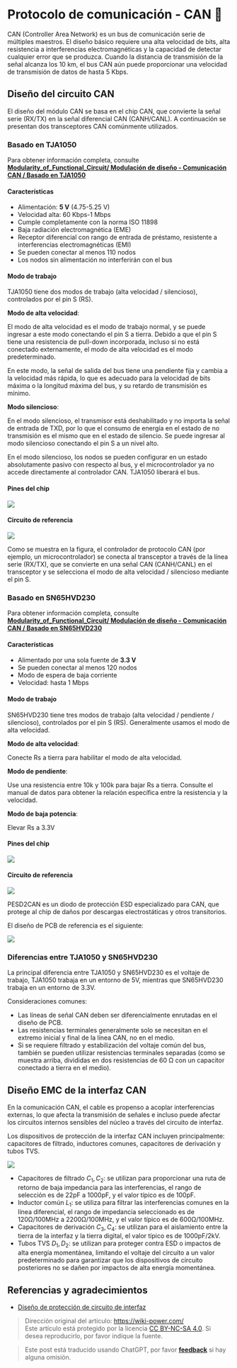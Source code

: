 # Protocolo de comunicación - CAN 🚧

CAN (Controller Area Network) es un bus de comunicación serie de múltiples maestros. El diseño básico requiere una alta velocidad de bits, alta resistencia a interferencias electromagnéticas y la capacidad de detectar cualquier error que se produzca. Cuando la distancia de transmisión de la señal alcanza los 10 km, el bus CAN aún puede proporcionar una velocidad de transmisión de datos de hasta 5 Kbps.

## Diseño del circuito CAN

El diseño del módulo CAN se basa en el chip CAN, que convierte la señal serie (RX/TX) en la señal diferencial CAN (CANH/CANL). A continuación se presentan dos transceptores CAN comúnmente utilizados.

### Basado en TJA1050

Para obtener información completa, consulte [**Modularity_of_Functional_Circuit/ Modulación de diseño - Comunicación CAN / Basado en TJA1050**](https://github.com/linyuxuanlin/Modularity_of_Functional_Circuit/tree/master/%E6%A8%A1%E5%9D%97%E8%AE%BE%E8%AE%A1-CAN%E9%80%9A%E4%BF%A1/%E5%9F%BA%E4%BA%8ETJA1050)

#### Características

- Alimentación: **5 V** (4.75-5.25 V)
- Velocidad alta: 60 Kbps-1 Mbps
- Cumple completamente con la norma ISO 11898
- Baja radiación electromagnética (EME)
- Receptor diferencial con rango de entrada de préstamo, resistente a interferencias electromagnéticas (EMI)
- Se pueden conectar al menos 110 nodos
- Los nodos sin alimentación no interferirán con el bus

#### Modo de trabajo

TJA1050 tiene dos modos de trabajo (alta velocidad / silencioso), controlados por el pin S (RS).

**Modo de alta velocidad**:

El modo de alta velocidad es el modo de trabajo normal, y se puede ingresar a este modo conectando el pin S a tierra. Debido a que el pin S tiene una resistencia de pull-down incorporada, incluso si no está conectado externamente, el modo de alta velocidad es el modo predeterminado.

En este modo, la señal de salida del bus tiene una pendiente fija y cambia a la velocidad más rápida, lo que es adecuado para la velocidad de bits máxima o la longitud máxima del bus, y su retardo de transmisión es mínimo.

**Modo silencioso**:

En el modo silencioso, el transmisor está deshabilitado y no importa la señal de entrada de TXD, por lo que el consumo de energía en el estado de no transmisión es el mismo que en el estado de silencio. Se puede ingresar al modo silencioso conectando el pin S a un nivel alto.

En el modo silencioso, los nodos se pueden configurar en un estado absolutamente pasivo con respecto al bus, y el microcontrolador ya no accede directamente al controlador CAN. TJA1050 liberará el bus.

#### Pines del chip

![](https://f004.backblazeb2.com/file/wiki-media/img/20210607102222.png)

#### Circuito de referencia

![](https://f004.backblazeb2.com/file/wiki-media/img/20210607115611.png)

Como se muestra en la figura, el controlador de protocolo CAN (por ejemplo, un microcontrolador) se conecta al transceptor a través de la línea serie (RX/TX), que se convierte en una señal CAN (CANH/CANL) en el transceptor y se selecciona el modo de alta velocidad / silencioso mediante el pin S.

### Basado en SN65HVD230

Para obtener información completa, consulte [**Modularity_of_Functional_Circuit/ Modulación de diseño - Comunicación CAN / Basado en SN65HVD230**](https://github.com/linyuxuanlin/Modularity_of_Functional_Circuit/tree/master/%E6%A8%A1%E5%9D%97%E8%AE%BE%E8%AE%A1-CAN%E9%80%9A%E4%BF%A1/%E5%9F%BA%E4%BA%8ESN65HVD230)

#### Características

- Alimentado por una sola fuente de **3.3 V**
- Se pueden conectar al menos 120 nodos
- Modo de espera de baja corriente
- Velocidad: hasta 1 Mbps

#### Modo de trabajo

SN65HVD230 tiene tres modos de trabajo (alta velocidad / pendiente / silencioso), controlados por el pin S (RS). Generalmente usamos el modo de alta velocidad.

**Modo de alta velocidad**:

Conecte Rs a tierra para habilitar el modo de alta velocidad.

**Modo de pendiente**:

Use una resistencia entre 10k y 100k para bajar Rs a tierra. Consulte el manual de datos para obtener la relación específica entre la resistencia y la velocidad.



**Modo de baja potencia**:

Elevar Rs a 3.3V

#### Pines del chip

![](https://f004.backblazeb2.com/file/wiki-media/img/20210607155539.png)

#### Circuito de referencia

![](https://f004.backblazeb2.com/file/wiki-media/img/20210607171051.png)

PESD2CAN es un diodo de protección ESD especializado para CAN, que protege al chip de daños por descargas electrostáticas y otros transitorios.

El diseño de PCB de referencia es el siguiente:

![](https://f004.backblazeb2.com/file/wiki-media/img/20210607171427.png)

### Diferencias entre TJA1050 y SN65HVD230

La principal diferencia entre TJA1050 y SN65HVD230 es el voltaje de trabajo, TJA1050 trabaja en un entorno de 5V, mientras que SN65HVD230 trabaja en un entorno de 3.3V.

Consideraciones comunes:

- Las líneas de señal CAN deben ser diferencialmente enrutadas en el diseño de PCB.
- Las resistencias terminales generalmente solo se necesitan en el extremo inicial y final de la línea CAN, no en el medio.
- Si se requiere filtrado y estabilización del voltaje común del bus, también se pueden utilizar resistencias terminales separadas (como se muestra arriba, divididas en dos resistencias de 60 Ω con un capacitor conectado a tierra en el medio).

## Diseño EMC de la interfaz CAN

En la comunicación CAN, el cable es propenso a acoplar interferencias externas, lo que afecta la transmisión de señales e incluso puede afectar los circuitos internos sensibles del núcleo a través del circuito de interfaz.

Los dispositivos de protección de la interfaz CAN incluyen principalmente: capacitores de filtrado, inductores comunes, capacitores de derivación y tubos TVS.

![](https://f004.backblazeb2.com/file/wiki-media/img/20211220134905.png)

- Capacitores de filtrado $C_1, C_2$: se utilizan para proporcionar una ruta de retorno de baja impedancia para las interferencias, el rango de selección es de 22pF a 1000pF, y el valor típico es de 100pF.
- Inductor común $L_1$: se utiliza para filtrar las interferencias comunes en la línea diferencial, el rango de impedancia seleccionado es de 120Ω/100MHz a 2200Ω/100MHz, y el valor típico es de 600Ω/100MHz.
- Capacitores de derivación $C_3, C_4$: se utilizan para el aislamiento entre la tierra de la interfaz y la tierra digital, el valor típico es de 1000pF/2kV.
- Tubos TVS $D_1, D_2$: se utilizan para proteger contra ESD o impactos de alta energía momentánea, limitando el voltaje del circuito a un valor predeterminado para garantizar que los dispositivos de circuito posteriores no se dañen por impactos de alta energía momentánea.

## Referencias y agradecimientos

- [Diseño de protección de circuito de interfaz](https://blog.csdn.net/weixin_40877615/article/details/94381422)

> Dirección original del artículo: <https://wiki-power.com/>  
> Este artículo está protegido por la licencia [CC BY-NC-SA 4.0](https://creativecommons.org/licenses/by/4.0/deed.zh). Si desea reproducirlo, por favor indique la fuente.

> Este post está traducido usando ChatGPT, por favor [**feedback**](https://github.com/linyuxuanlin/Wiki_MkDocs/issues/new) si hay alguna omisión.
